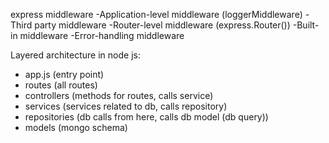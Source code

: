 express middleware
-Application-level middleware (loggerMiddleware)
-Third party middleware
-Router-level middleware (express.Router())
-Built-in middleware
-Error-handling middleware


Layered architecture in node js:
  - app.js (entry point)
  - routes (all routes)
  - controllers (methods for routes, calls service)
  - services (services related to db, calls repository)
  - repositories (db calls from here, calls db model (db query))
  - models (mongo schema)

